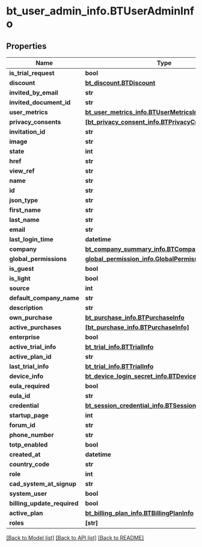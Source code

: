 # bt_user_admin_info.BTUserAdminInfo

## Properties
Name | Type | Description | Notes
------------ | ------------- | ------------- | -------------
**is_trial_request** | **bool** |  | [optional] 
**discount** | [**bt_discount.BTDiscount**](BTDiscount.md) |  | [optional] 
**invited_by_email** | **str** |  | [optional] 
**invited_document_id** | **str** |  | [optional] 
**user_metrics** | [**bt_user_metrics_info.BTUserMetricsInfo**](BTUserMetricsInfo.md) |  | [optional] 
**privacy_consents** | [**[bt_privacy_consent_info.BTPrivacyConsentInfo]**](BTPrivacyConsentInfo.md) |  | [optional] 
**invitation_id** | **str** |  | [optional] 
**image** | **str** |  | [optional] 
**state** | **int** |  | [optional] 
**href** | **str** |  | [optional] 
**view_ref** | **str** |  | [optional] 
**name** | **str** |  | [optional] 
**id** | **str** |  | [optional] 
**json_type** | **str** |  | [optional] 
**first_name** | **str** |  | [optional] 
**last_name** | **str** |  | [optional] 
**email** | **str** |  | [optional] 
**last_login_time** | **datetime** |  | [optional] 
**company** | [**bt_company_summary_info.BTCompanySummaryInfo**](BTCompanySummaryInfo.md) |  | [optional] 
**global_permissions** | [**global_permission_info.GlobalPermissionInfo**](GlobalPermissionInfo.md) |  | [optional] 
**is_guest** | **bool** |  | [optional] 
**is_light** | **bool** |  | [optional] 
**source** | **int** |  | [optional] 
**default_company_name** | **str** |  | [optional] 
**description** | **str** |  | [optional] 
**own_purchase** | [**bt_purchase_info.BTPurchaseInfo**](BTPurchaseInfo.md) |  | [optional] 
**active_purchases** | [**[bt_purchase_info.BTPurchaseInfo]**](BTPurchaseInfo.md) |  | [optional] 
**enterprise** | **bool** |  | [optional] 
**active_trial_info** | [**bt_trial_info.BTTrialInfo**](BTTrialInfo.md) |  | [optional] 
**active_plan_id** | **str** |  | [optional] 
**last_trial_info** | [**bt_trial_info.BTTrialInfo**](BTTrialInfo.md) |  | [optional] 
**device_info** | [**bt_device_login_secret_info.BTDeviceLoginSecretInfo**](BTDeviceLoginSecretInfo.md) |  | [optional] 
**eula_required** | **bool** |  | [optional] 
**eula_id** | **str** |  | [optional] 
**credential** | [**bt_session_credential_info.BTSessionCredentialInfo**](BTSessionCredentialInfo.md) |  | [optional] 
**startup_page** | **int** |  | [optional] 
**forum_id** | **str** |  | [optional] 
**phone_number** | **str** |  | [optional] 
**totp_enabled** | **bool** |  | [optional] 
**created_at** | **datetime** |  | [optional] 
**country_code** | **str** |  | [optional] 
**role** | **int** |  | [optional] 
**cad_system_at_signup** | **str** |  | [optional] 
**system_user** | **bool** |  | [optional] 
**billing_update_required** | **bool** |  | [optional] 
**active_plan** | [**bt_billing_plan_info.BTBillingPlanInfo**](BTBillingPlanInfo.md) |  | [optional] 
**roles** | **[str]** |  | [optional] 

[[Back to Model list]](../README.md#documentation-for-models) [[Back to API list]](../README.md#documentation-for-api-endpoints) [[Back to README]](../README.md)


